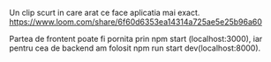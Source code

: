 Un clip scurt in care arat ce face aplicatia mai exact.
https://www.loom.com/share/6f60d6353ea14314a725ae5e25b96a60

Partea de frontent poate fi pornita prin npm start (localhost:3000), iar pentru cea de backend am folosit npm run start dev(localhost:8000).

